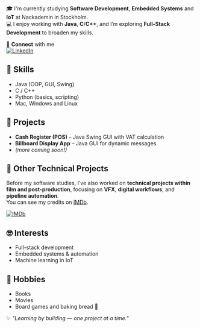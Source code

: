 🎓 I'm currently studying **Software Development**, **Embedded Systems** and **IoT** at Nackademin in Stockholm.  
💻 I enjoy working with **Java**, **C**/**C++**, and I’m exploring **Full-Stack Development** to broaden my skills.

🤝 **Connect** with me  
[![LinkedIn](https://img.shields.io/badge/LinkedIn-Sally%20Altaie-blue?style=flat&logo=linkedin)](https://www.linkedin.com/in/sally-altaie-5613558b/)

## 🧠 Skills
- Java (OOP, GUI, Swing)
- C / C++
- Python (basics, scripting)
- Mac, Windows and Linux
  
## 🚀 Projects
- **Cash Register (POS)** – Java Swing GUI with VAT calculation  
- **Billboard Display App** – Java GUI for dynamic messages
- *(more coming soon!)*

## 🎥 Other Technical Projects
Before my software studies, I’ve also worked on **technical projects within film and post-production**, focusing on **VFX**, **digital workflows**, and **pipeline automation**.  
You can see my credits on [IMDb](https://www.imdb.com/name/nm12562159/?ref_=fn_all_nme_1).  

[![IMDb](https://img.shields.io/badge/IMDb-Sally%20Altaie-yellow?style=flat&logo=imdb)](https://www.imdb.com/name/nm12562159/?ref_=fn_all_nme_1)

## 🤓 Interests
- Full-stack development  
- Embedded systems & automation  
- Machine learning in IoT  

## 👾 Hobbies
- Books 
- Movies  
- Board games and baking bread 🥖

✨ *"Learning by building — one project at a time."*
